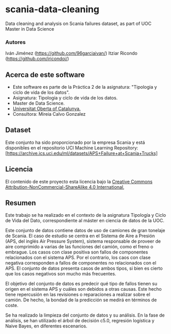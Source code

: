 # scania-data-cleaning
Data cleaning and analysis on Scania failures dataset, as part of UOC Master in Data Science

### Autores

Iván Jiménez (https://github.com/96garciaivan/)
Itziar Ricondo (https://github.com/iricondoi/)

## Acerca de este software

* Este software es parte de la Práctica 2 de la asignatura: "Tipologia y ciclo de vida de los datos".
* Asignatura: Tipologia y ciclo de vida de los datos.
* Master de Data Science.
* [Universitat Oberta of Catalunya.](http://www.uoc.edu/portal/ca/index.html)
* Consultora: Mireia Calvo Gonzalez

## Dataset

Este conjunto ha sido proporcionado por la empresa Scania y está disponibles en el repositorio UCI Machine Learning Repository:
[https://archive.ics.uci.edu/ml/datasets/APS+Failure+at+Scania+Trucks]

## Licencia

El contenido de este proyecto esta licencia bajo la [Creative Commons Attribution-NonCommercial-ShareAlike 4.0 International](https://creativecommons.org/licenses/by-nc-sa/4.0/), 

## Resumen

Este trabajo se ha realizado en el contexto de la asignatura Tipología y Ciclo de Vida del Dato, correspondiente al máster en ciencia de datos de la UOC.

Este conjunto de datos contiene datos de uso de camiones de gran tonelaje de Scania. El caso de estudio se centra en el Sistema de Aire a Presión (APS, del inglés Air Pressure System), sistema responsable de proveer de aire comprimido a varias de las funciones del camión, como el freno o embrague. Los casos con clase positiva son fallos de componentes relacionados con el sistema APS. Por el contrario, los caos con clase negativa corresponden a fallos de componentes no relacionados con el APS. El conjunto de datos presenta casos de ambos tipos, si bien es cierto que los casos negativos son mucho más frecuentes.

El objetivo del conjunto de datos es predecir qué tipo de fallos tienen su origen en el sistema APS y cuáles son debidos a otras causas. Este hecho tiene repercusión en las revisiones o reparaciones a realizar sobre el camión. De hecho, la bondad de la predicción se medirá en términos de coste.

Se ha realizado la limpieza del conjunto de datos y su análisis. En la fase de análisis, se han utilizado el árbol de decisión c5.0, regresión logística y Naive Bayes, en diferentes escenarios. 
